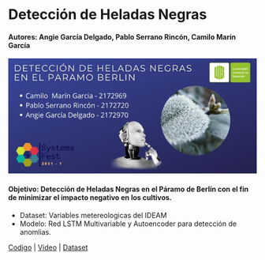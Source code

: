 # Detección de Heladas Negras

#### Autores: Angie García Delgado, Pablo Serrano Rincón, Camilo Marín García

![Image text](https://github.com/DerekMazino/Deteccion_Heladas_Negras/blob/master/banner.jpg)

#### Objetivo: Detección de Heladas Negras en el Páramo de Berlín con el fin de minimizar el impacto negativo en los cultivos.

- Dataset: Variables metereologicas del IDEAM
- Modelo: Red LSTM Multivariable y Autoencoder para detección de anomlias.

[Codigo](https://github.com/DerekMazino/Deteccion_Heladas_Negras) | [Video](https://www.youtube.com/watch?v=Ep_fZO-4v3s&ab_channel=AngieGarcia) | [Dataset](https://drive.google.com/drive/folders/1GNHrEemUi6pLhNeBPlHwy8rTPWUczsdf?usp=sharing)
